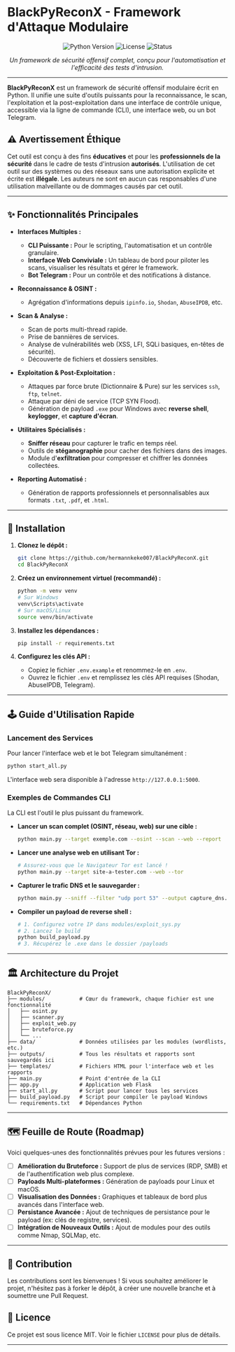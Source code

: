 # BlackPyReconX - Framework d'Attaque Modulaire

<p align="center">
  <img src="https://img.shields.io/badge/Python-3.10%2B-blue" alt="Python Version">
  <img src="https://img.shields.io/badge/License-MIT-green" alt="License">
  <img src="https://img.shields.io/badge/Status-En%20D%C3%A9veloppement-orange" alt="Status">
</p>

<p align="center">
  <i>Un framework de sécurité offensif complet, conçu pour l'automatisation et l'efficacité des tests d'intrusion.</i>
</p>

---

**BlackPyReconX** est un framework de sécurité offensif modulaire écrit en Python. Il unifie une suite d'outils puissants pour la reconnaissance, le scan, l'exploitation et la post-exploitation dans une interface de contrôle unique, accessible via la ligne de commande (CLI), une interface web, ou un bot Telegram.

## ⚠️ Avertissement Éthique

Cet outil est conçu à des fins **éducatives** et pour les **professionnels de la sécurité** dans le cadre de tests d'intrusion **autorisés**. L'utilisation de cet outil sur des systèmes ou des réseaux sans une autorisation explicite et écrite est **illégale**. Les auteurs ne sont en aucun cas responsables d'une utilisation malveillante ou de dommages causés par cet outil.

---

## ✨ Fonctionnalités Principales

*   **Interfaces Multiples :**
    *   **CLI Puissante :** Pour le scripting, l'automatisation et un contrôle granulaire.
    *   **Interface Web Conviviale :** Un tableau de bord pour piloter les scans, visualiser les résultats et gérer le framework.
    *   **Bot Telegram :** Pour un contrôle et des notifications à distance.

*   **Reconnaissance & OSINT :**
    *   Agrégation d'informations depuis `ipinfo.io`, `Shodan`, `AbuseIPDB`, etc.

*   **Scan & Analyse :**
    *   Scan de ports multi-thread rapide.
    *   Prise de bannières de services.
    *   Analyse de vulnérabilités web (XSS, LFI, SQLi basiques, en-têtes de sécurité).
    *   Découverte de fichiers et dossiers sensibles.

*   **Exploitation & Post-Exploitation :**
    *   Attaques par force brute (Dictionnaire & Pure) sur les services `ssh`, `ftp`, `telnet`.
    *   Attaque par déni de service (TCP SYN Flood).
    *   Génération de payload `.exe` pour Windows avec **reverse shell**, **keylogger**, et **capture d'écran**.

*   **Utilitaires Spécialisés :**
    *   **Sniffer réseau** pour capturer le trafic en temps réel.
    *   Outils de **stéganographie** pour cacher des fichiers dans des images.
    *   Module d'**exfiltration** pour compresser et chiffrer les données collectées.

*   **Reporting Automatisé :**
    *   Génération de rapports professionnels et personnalisables aux formats `.txt`, `.pdf`, et `.html`.

---

## 🚀 Installation

1.  **Clonez le dépôt :**
    ```bash
    git clone https://github.com/hermannkeke007/BlackPyReconX.git
    cd BlackPyReconX
    ```

2.  **Créez un environnement virtuel (recommandé) :**
    ```bash
    python -m venv venv
    # Sur Windows
    venv\Scripts\activate
    # Sur macOS/Linux
    source venv/bin/activate
    ```

3.  **Installez les dépendances :**
    ```bash
    pip install -r requirements.txt
    ```

4.  **Configurez les clés API :**
    *   Copiez le fichier `.env.example` et renommez-le en `.env`.
    *   Ouvrez le fichier `.env` et remplissez les clés API requises (Shodan, AbuseIPDB, Telegram).

---

## 🕹️ Guide d'Utilisation Rapide

### Lancement des Services

Pour lancer l'interface web et le bot Telegram simultanément :
```bash
python start_all.py
```
L'interface web sera disponible à l'adresse `http://127.0.0.1:5000`.

### Exemples de Commandes CLI

La CLI est l'outil le plus puissant du framework.

*   **Lancer un scan complet (OSINT, réseau, web) sur une cible :**
    ```bash
    python main.py --target exemple.com --osint --scan --web --report
    ```

*   **Lancer une analyse web en utilisant Tor :**
    ```bash
    # Assurez-vous que le Navigateur Tor est lancé !
    python main.py --target site-a-tester.com --web --tor
    ```

*   **Capturer le trafic DNS et le sauvegarder :**
    ```bash
    python main.py --sniff --filter "udp port 53" --output capture_dns.pcap
    ```

*   **Compiler un payload de reverse shell :**
    ```bash
    # 1. Configurez votre IP dans modules/exploit_sys.py
    # 2. Lancez le build
    python build_payload.py
    # 3. Récupérez le .exe dans le dossier /payloads
    ```

---

## 🏛️ Architecture du Projet

```
BlackPyReconX/
├── modules/           # Cœur du framework, chaque fichier est une fonctionnalité
│   ├── osint.py
│   ├── scanner.py
│   ├── exploit_web.py
│   ├── bruteforce.py
│   └── ...
├── data/              # Données utilisées par les modules (wordlists, etc.)
├── outputs/           # Tous les résultats et rapports sont sauvegardés ici
├── templates/         # Fichiers HTML pour l'interface web et les rapports
├── main.py            # Point d'entrée de la CLI
├── app.py             # Application web Flask
├── start_all.py       # Script pour lancer tous les services
├── build_payload.py   # Script pour compiler le payload Windows
└── requirements.txt   # Dépendances Python
```

---

## 🗺️ Feuille de Route (Roadmap)

Voici quelques-unes des fonctionnalités prévues pour les futures versions :

-   [ ] **Amélioration du Bruteforce :** Support de plus de services (RDP, SMB) et de l'authentification web plus complexe.
-   [ ] **Payloads Multi-plateformes :** Génération de payloads pour Linux et macOS.
-   [ ] **Visualisation des Données :** Graphiques et tableaux de bord plus avancés dans l'interface web.
-   [ ] **Persistance Avancée :** Ajout de techniques de persistance pour le payload (ex: clés de registre, services).
-   [ ] **Intégration de Nouveaux Outils :** Ajout de modules pour des outils comme Nmap, SQLMap, etc.

---

## 🤝 Contribution

Les contributions sont les bienvenues ! Si vous souhaitez améliorer le projet, n'hésitez pas à forker le dépôt, à créer une nouvelle branche et à soumettre une Pull Request.

## 📄 Licence

Ce projet est sous licence MIT. Voir le fichier `LICENSE` pour plus de détails.

---